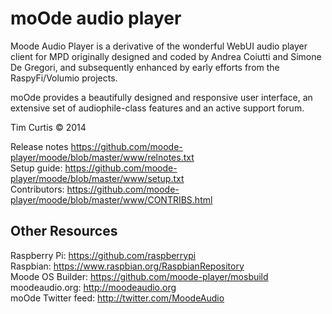# moOde audio player

Moode Audio Player is a derivative of the wonderful WebUI audio player client for MPD originally designed and coded by Andrea Coiutti and Simone De Gregori, and subsequently enhanced by early efforts from the RaspyFi/Volumio projects.

moOde provides a beautifully designed and responsive user interface, an extensive set of audiophile-class features and an active support forum.

Tim Curtis © 2014

Release notes https://github.com/moode-player/moode/blob/master/www/relnotes.txt<br>
Setup guide: https://github.com/moode-player/moode/blob/master/www/setup.txt<br>
Contributors: https://github.com/moode-player/moode/blob/master/www/CONTRIBS.html<br>

## Other Resources
Raspberry Pi: https://github.com/raspberrypi<br>
Raspbian: https://www.raspbian.org/RaspbianRepository<br>
Moode OS Builder: https://github.com/moode-player/mosbuild<br>
moodeaudio.org: http://moodeaudio.org<br>
moOde Twitter feed: http://twitter.com/MoodeAudio
